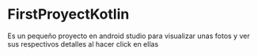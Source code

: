 # FirstProyectKotlin

Es un pequeño proyecto en android studio para visualizar unas fotos y ver sus respectivos detalles al hacer click en ellas

